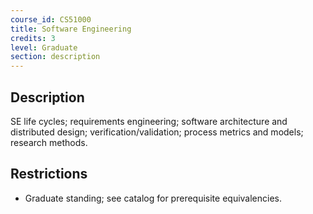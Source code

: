 ```yaml
---
course_id: CS51000
title: Software Engineering
credits: 3
level: Graduate
section: description
---
```


## Description
SE life cycles; requirements engineering; software architecture and distributed design; verification/validation; process metrics and models; research methods.

## Restrictions
- Graduate standing; see catalog for prerequisite equivalencies.
